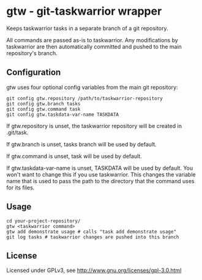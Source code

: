 gtw - git-taskwarrior wrapper
=============================

Keeps taskwarrior tasks in a separate branch of a git repository.

All commands are passed as-is to taskwarrior. Any modifications by taskwarrior
are then automatically committed and pushed to the main repository's branch.

Configuration
-------------

gtw uses four optional config variables from the main git repository:

    git config gtw.repository /path/to/taskwarrior-repository
    git config gtw.branch tasks
    git config gtw.command task
    git config gtw.taskdata-var-name TASKDATA

If gtw.repository is unset, the taskwarrior repository will be created in .git/task.

If gtw.branch is unset, tasks branch will be used by default.

If gtw.command is unset, task will be used by default.

If gtw.taskdata-var-name is unset, TASKDATA will be used by default. You won't
want to change this if you use taskwarrior. This changes the variable name that
is used to pass the path to the directory that the command uses for its files.

Usage
-----

    cd your-project-repository/
    gtw <taskwarrior command>
    gtw add demonstrate usage # calls "task add demonstrate usage"
    git log tasks # taskwarrior changes are pushed into this branch

License
-------

Licensed under GPLv3, see http://www.gnu.org/licenses/gpl-3.0.html
